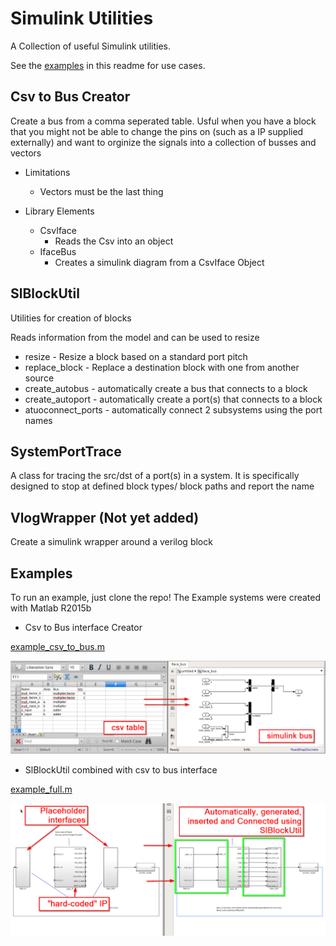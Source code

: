 # Simulink Utilities
A Collection of useful Simulink utilities.

See the [examples](https://github.com/cookacounty/simulink-utils#examples) in this readme for use cases.

## Csv to Bus Creator

Create a bus from a comma seperated table. Usful when you have a block that you might not be able to change the pins on (such as a IP supplied externally) and want to orginize the signals into a collection of busses and vectors

* Limitations
   * Vectors must be the last thing

* Library Elements
  * CsvIface
    * Reads the Csv into an object
  * IfaceBus
    * Creates a simulink diagram from a CsvIface Object

## SlBlockUtil

Utilities for creation of blocks

Reads information from the model and can be used to resize
* resize - Resize a block based on a standard port pitch
* replace_block - Replace a destination block with one from another source
* create_autobus - automatically create a bus that connects to a block
* create_autoport - automatically create a port(s) that connects to a block
* atuoconnect_ports - automatically connect 2 subsystems using the port names

## SystemPortTrace

A class for tracing the src/dst of a port(s) in a system. It is specifically designed to stop at defined block types/ block paths and report the name

## VlogWrapper (Not yet added)

Create a simulink wrapper around a verilog block


## Examples

To run an example, just clone the repo! The Example systems were created with Matlab R2015b

* Csv to Bus interface Creator

[example_csv_to_bus.m](examples/example_csv_to_bus.m)


![example csv to bus](https://raw.githubusercontent.com/cookacounty/simulink-utils/master/examples/screenshots/example_csv_to_bus.png)

* SlBlockUtil combined with csv to bus interface

[example_full.m](examples/example_full.m)


![example full](https://raw.githubusercontent.com/cookacounty/simulink-utils/master/examples/screenshots/example_full.png)
